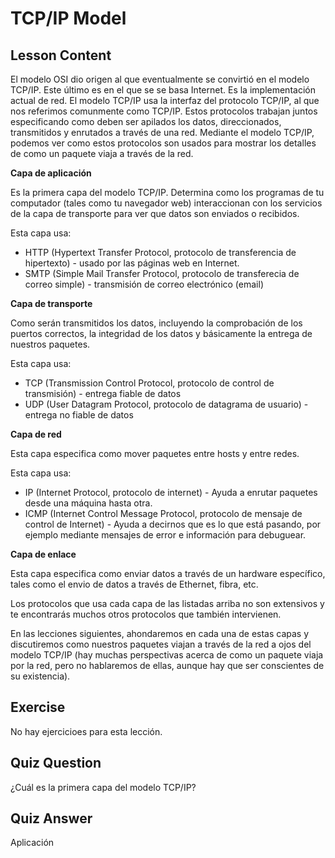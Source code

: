 # TCP/IP Model

## Lesson Content

El modelo OSI dio origen al que eventualmente se convirtió en el modelo TCP/IP. Este último es en el que se se basa Internet. Es la implementación actual de red. El modelo TCP/IP usa la interfaz del protocolo TCP/IP, al que nos referimos comunmente como TCP/IP. Estos protocolos trabajan juntos especificando como deben ser apilados los datos, direccionados, transmitidos y enrutados a través de una red. Mediante el modelo TCP/IP, podemos ver como estos protocolos son usados para mostrar los detalles de como un paquete viaja a través de la red.

<b>Capa de aplicación</b>

Es la primera capa del modelo TCP/IP. Determina como los programas de tu computador (tales como tu navegador web) interaccionan con los servicios de la capa de transporte para ver que datos son enviados o recibidos.

Esta capa usa:
<ul>
<li>HTTP (Hypertext Transfer Protocol, protocolo de transferencia de hipertexto) - usado por las páginas web en Internet.</li>
<li>SMTP (Simple Mail Transfer Protocol, protocolo de transferecia de correo simple) - transmisión de correo electrónico (email) </li>
</ul>

<b>Capa de transporte</b>

Como serán transmitidos los datos, incluyendo la comprobación de los puertos correctos, la integridad de los datos y básicamente la entrega de nuestros paquetes.

Esta capa usa:
<ul>
<li>TCP (Transmission Control Protocol, protocolo de control de transmisión) - entrega fiable de datos</li>
<li>UDP (User Datagram Protocol, protocolo de datagrama de usuario) - entrega no fiable de datos</li>
</ul>

<b>Capa de red</b>

Esta capa especifica como mover paquetes entre hosts y entre redes.

Esta capa usa:
<ul>
<li>IP (Internet Protocol, protocolo de internet) - Ayuda a enrutar paquetes desde una máquina hasta otra.</li>
<li>ICMP (Internet Control Message Protocol, protocolo de mensaje de control de Internet) - Ayuda a decirnos que es lo que está pasando, por ejemplo mediante mensajes de error e información para debuguear.</li>
</ul>

<b>Capa de enlace</b>

Esta capa especifica como enviar datos a través de un hardware específico, tales como el envio de datos a través de Ethernet, fibra, etc.

Los protocolos que usa cada capa de las listadas arriba no son extensivos y te encontrarás muchos otros protocolos que también intervienen.

En las lecciones siguientes, ahondaremos en cada una de estas capas y discutiremos como nuestros paquetes viajan a través de la red a ojos del modelo TCP/IP (hay muchas perspectivas acerca de como un paquete viaja por la red, pero no hablaremos de ellas, aunque hay que ser conscientes de su existencia).

## Exercise

No hay ejercicioes para esta lección.

## Quiz Question

¿Cuál es la primera capa del modelo TCP/IP?

## Quiz Answer

Aplicación
